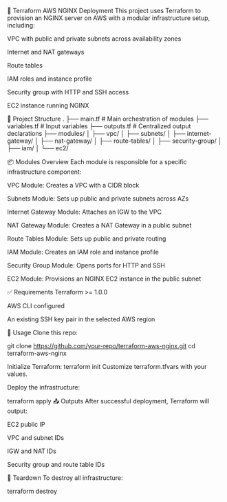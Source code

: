 🚀 Terraform AWS NGINX Deployment
This project uses Terraform to provision an NGINX server on AWS with a modular infrastructure setup, including:

VPC with public and private subnets across availability zones

Internet and NAT gateways

Route tables

IAM roles and instance profile

Security group with HTTP and SSH access

EC2 instance running NGINX

📁 Project Structure
.
├── main.tf                  # Main orchestration of modules
├── variables.tf             # Input variables
├── outputs.tf               # Centralized output declarations
├── modules/
│   ├── vpc/
│   ├── subnets/
│   ├── internet-gateway/
│   ├── nat-gateway/
│   ├── route-tables/
│   ├── security-group/
│   ├── iam/
│   └── ec2/


📦 Modules Overview
Each module is responsible for a specific infrastructure component:

VPC Module: Creates a VPC with a CIDR block

Subnets Module: Sets up public and private subnets across AZs

Internet Gateway Module: Attaches an IGW to the VPC

NAT Gateway Module: Creates a NAT Gateway in a public subnet

Route Tables Module: Sets up public and private routing

IAM Module: Creates an IAM role and instance profile

Security Group Module: Opens ports for HTTP and SSH

EC2 Module: Provisions an NGINX EC2 instance in the public subnet

✅ Requirements
Terraform >= 1.0.0

AWS CLI configured

An existing SSH key pair in the selected AWS region

🔧 Usage
Clone this repo:

git clone https://github.com/your-repo/terraform-aws-nginx.git
cd terraform-aws-nginx

Initialize Terraform:
terraform init
Customize terraform.tfvars with your values.

Deploy the infrastructure:

terraform apply
📤 Outputs
After successful deployment, Terraform will output:

EC2 public IP

VPC and subnet IDs

IGW and NAT IDs

Security group and route table IDs

🧹 Teardown
To destroy all infrastructure:

terraform destroy
